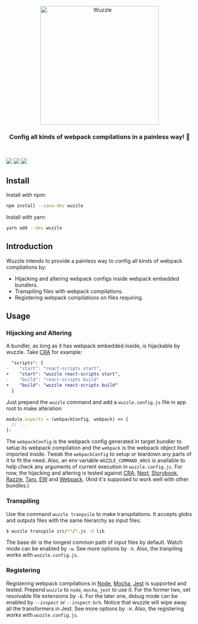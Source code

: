 <p align="center">
  <img alt="Wuzzle" src="https://user-images.githubusercontent.com/8203034/108078190-56eb2600-70a8-11eb-925a-112064dd71ff.jpg" width="320">
</p>

<h3 align="center">
  Config all kinds of webpack compilations in a painless way! 💊
</h3>

<br>

[![](https://img.shields.io/npm/v/wuzzle.svg)](https://www.npmjs.com/package/wuzzle)
[![](https://img.shields.io/codecov/c/github/host1-tech/wuzzle/master.svg)](https://app.codecov.io/gh/host1-tech/wuzzle)
[![](https://img.shields.io/github/license/host1-tech/wuzzle)](https://github.com/host1-tech/wuzzle/blob/master/LICENSE)

## Install

Install with npm:

```sh
npm install --save-dev wuzzle
```

Install with yarn:

```sh
yarn add --dev wuzzle
```

## Introduction

Wuzzle intends to provide a painless way to config all kinds of webpack compliations by:

- Hijacking and altering webpack configs inside webpack embedded bundlers.
- Transpiling files with webpack compilations.
- Registering webpack compilations on files requiring.

## Usage

### Hijacking and Altering

A bundler, as long as it has webpack embedded inside, is hijackable by wuzzle. Take [CRA](https://github.com/facebook/create-react-app) for example:

```diff
  "scripts": {
-    "start": "react-scripts start",
+    "start": "wuzzle react-scripts start",
-    "build": "react-scripts build"
+    "build": "wuzzle react-scripts build"
  }
```

Just prepend the `wuzzle` command and add a `wuzzle.config.js` file in app root to make alteration:

```js
module.exports = (webpackConfig, webpack) => {
  // ...
};
```

The `webpackConfig` is the webpack config generated in target bundler to setup its webpack compilation and the `webpack` is the webpack object itself imported inside. Tweak the `webpackConfig` to setup or teardown any parts of it to fit the need. Also, an env variable `WUZZLE_COMMAND_ARGS` is available to help check any arguments of current execution in `wuzzle.config.js`. For now, the hijacking and altering is tested against [CRA](https://github.com/facebook/create-react-app), [Next](https://github.com/vercel/next.js), [Storybook](https://github.com/storybookjs/storybook/), [Razzle](https://github.com/jaredpalmer/razzle), [Taro](https://github.com/nervjs/taro), [EW](https://github.com/electron-userland/electron-webpack) and [Webpack](https://github.com/webpack/webpack). (And it's supposed to work well with other bundles.)

### Transpiling

Use the command `wuzzle tranpsile` to make transpilations. It accepts globs and outputs files with the same hierarchy as input files:

```bash
$ wuzzle transpile src/**/*.js -d lib
```

The base dir is the longest common path of input files by default. Watch mode can be enabled by `-w`. See more options by `-h`. Also, the tranpiling works with `wuzzle.config.js`.

### Registering

Registering webpack compilations in [Node](https://github.com/nodejs/node), [Mocha](https://github.com/mochajs/mocha), [Jest](https://github.com/facebook/jest) is supported and tested. Prepend `wuzzle` to `node`, `mocha`, `jest` to use it. For the former two, set resolvable file extensions by `-E`. For the later one, debug mode can be enabled by `--inspect` or `--inspect-brk`. Notice that wuzzle will wipe away all the transformers in Jest. See more options by `-H`. Also, the registering works with `wuzzle.config.js`.
